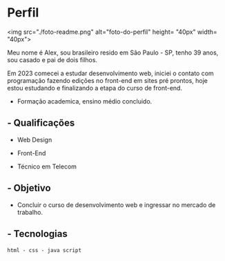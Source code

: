 # Perfil

<img src="./foto-readme.png" alt="foto-do-perfil" <span center= "40px"></span> height= "40px" width= "40px">


 Meu nome é Alex, sou brasileiro resido em São Paulo - SP, tenho 39 anos, sou casado e pai de dois filhos. 

Em 2023 comecei a estudar desenvolvimento web, iniciei o contato com programação fazendo edições no front-end em sites pré prontos, hoje estou estudando e finalizando a etapa do curso de front-end.

- Formação academica, ensino médio concluido.


## - Qualificações

- Web Design

- Front-End

- Técnico em Telecom

## - Objetivo

- Concluir o curso de desenvolvimento web e ingressar no mercado de trabalho.

## - Tecnologias

```
html - css - java script
```
